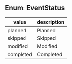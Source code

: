 ## Enum: EventStatus

| value     | description  |
|-----------|--------------|
| planned   | Planned      |
| skipped   | Skipped      |
| modified  | Modified     |
| completed | Completed    |
